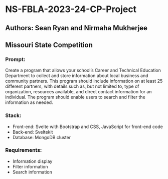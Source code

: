 <!-- markdownlint-disable -->
# NS-FBLA-2023-24-CP-Project
## Authors: Sean Ryan and Nirmaha Mukherjee
## Missouri State Competition

### Prompt:
Create a program that allows your school’s Career and Technical Education Department to
collect and store information about local business and community partners. This program
should include information on at least 25 different partners, with details such as, but not
limited to, type of organization, resources available, and direct contact information for an
individual. The program should enable users to search and filter the information as needed.

### Stack:
- Front-end: Svelte with Bootstrap and CSS, JavaScript for front-end code
- Back-end: Sveltekit
- Database: MongoDB cluster

### Requirements:
- Information display
- Filter information
- Search information
